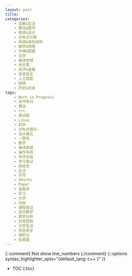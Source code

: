 ```yaml
---
layout: post
title: 
categories:
    - 活着&生活
    - 算法&数学
    - 程序&设计
    - 分布式计算
    - 系统&体系结构
    - 数学&物理
    - 环境&配置
    - 文学
    - 编译原理
    - 未分类
    - 经济&金融
    - 信息安全
    - 人工智能
    - 网络
    - 历史&社会
tags:
    - Work in Progress
    - 读书笔记
    - 算法    
    - c++     
    - 面试题  
    - Linux   
    - ACM     
    - 分布式理论
    - 设计模式
    - 一致性
    - 数学  
    - 编译原理
    - 操作系统
    - 年终总结
    - 学习笔记
    - 碎碎念
    - 生活  
    - 岁月  
    - Ubuntu
    - Paper
    - 金融学
    - 实习
    - 大学
    - 内核
    - 课程笔记
    - 组合数学
    - 数学分析
    - 并发控制
    - 大学生活
    - 信息安全
    - 微积分  
    - 在美国
---
```


{::comment} Not show line_numbers {:/comment}
{::options syntax_highlighter_opts="{default_lang: c++ \}" /}

* TOC
{:toc}


